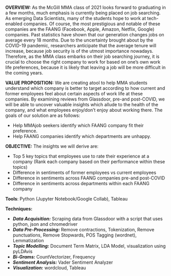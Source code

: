 
**OVERVIEW:** 
As the McGill MMA class of 2021 looks forward to graduating in a few months, much emphasis is currently being placed on job searching. As emerging Data Scientists, many of the students hope to work at tech-enabled companies. Of course, the most prestigious and notable of these companies are the FAANG (Facebook, Apple, Amazon, Netflix, Google) companies. Past statistics have shown that our generation changes jobs on average every 18 months. Due to the uncertainty brought about by the COVID-19 pandemic, researchers anticipate that the average tenure will increase, because job security is of the utmost importance nowadays. Therefore, as the MMA class embarks on their job searching journey, it is crucial to choose the right company to work for based on one’s own work life preferences, because it is likely that leaving a job will be more difficult in the coming years. 

**VALUE PROPOSITION:**
We are creating atool to help MMA students understand which company is better to target according to how current and former employees feel about certain aspects of work life at these companies. By examining  reviews  from  Glassdoor,  pre-and  post-COVID,  we  will  be  able  to  uncover  valuable insights  which  allude  to  the  health  of  the  company, and what employees enjoy/don’t enjoy about working there. The goals of our solution are as follows:
- Help MMAjob seekers identify which FAANG company fit their preference.
- Help FAANG companies identify which departments are unhappy.

**OBJECTIVE:**
The insights we will derive are:
- Top 5 key topics that employees use to rate their experience at a company (Rank each company based on their performance within these topics)
- Difference in sentiments of former employees vs current employees
- Difference in sentiments across FAANG companies pre-and post-COVID
- Difference in sentiments across departments within each FAANG company


**Tools**: Python (Jupyter Notebook/Google Collab), Tableau

**Techniques:**
- ***Data Acquisition:*** Scraping data from Glassdoor with a script that uses python, json and chromedriver
- ***Data Pre-Processing:*** Remove contractions, Tokenization, Remove punctuations, Remove Stopwards, POS Tagging (wordnet), Lemmatization
- ***Topic Modelling:*** Document Term Matrix, LDA Model, visualization using pyLDAvis
- ***Bi-Grams:*** CountVectorizer, Frequency
- ***Sentiment Analysis:*** Vader Sentiment Analyzer
- ***Visualization:*** wordcloud, Tableau
